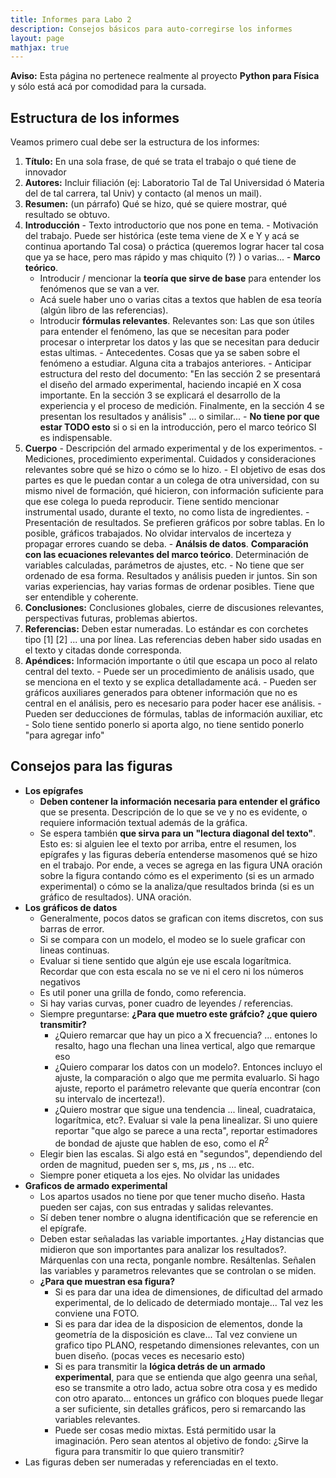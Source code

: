 ```yaml
---
title: Informes para Labo 2
description: Consejos básicos para auto-corregirse los informes
layout: page
mathjax: true
---
```


<div class="alert alert-danger" role="alert" >
  <strong>Aviso:</strong> Esta página no pertenece realmente al proyecto <strong>Python para Física</strong> y sólo está acá por comodidad para la cursada.
</div>


## Estructura de los informes

Veamos primero cual debe ser la estructura de los informes:

  1. **Título:** En una sola frase, de qué se trata el trabajo o qué tiene de innovador
  2. **Autores:** Incluir filiación (ej: Laboratorio Tal de Tal Universidad ó Materia del de tal carrera, tal Univ) y contacto (al menos un mail).
  3. **Resumen:** (un párrafo) Qué se hizo, qué se quiere mostrar, qué resultado se obtuvo.
  4. **Introducción**
    - Texto introductorio que nos pone en tema.
    - Motivación del trabajo. Puede ser histórica (este tema viene de X e Y y acá se continua aportando Tal cosa) o práctica (queremos lograr hacer tal cosa que ya se hace, pero mas rápido y mas chiquito (?) ) o varias...
    -  **Marco teórico**.
      - Introducir / mencionar la **teoría que sirve de base** para entender los fenómenos que se van a ver.
      - Acá suele haber uno o varias citas a textos que hablen de esa teoría (algún libro de las referencias).
      - Introducir **fórmulas relevantes**. Relevantes son: Las que son útiles para entender el fenómeno, las que se necesitan para poder procesar o interpretar los datos y las que se necesitan para deducir estas ultimas.
    - Antecedentes. Cosas que ya se saben sobre el fenómeno a estudiar. Alguna cita a trabajos anteriores.
    - Anticipar estructura del resto del documento: "En las sección 2 se presentará el diseño del armado experimental, haciendo incapié en X cosa importante. En la sección 3 se explicará el desarrollo de la experiencia y el proceso de medición. Finalmente, en la sección 4 se presentan los resultados y análisis" ... o similar...
    - **No tiene por que estar TODO esto** si o si en la introducción, pero el marco teórico SI es indispensable.
  5. **Cuerpo**
    - Descripción del armado experimental y de los experimentos.
    - Mediciones, procedimiento experimental. Cuidados y consideraciones relevantes sobre qué se hizo o cómo se lo hizo.
    - El objetivo de esas dos partes es que le puedan contar a un colega de otra universidad, con su mismo nivel de formación, qué hicieron, con información suficiente para que ese colega lo pueda reproducir. Tiene sentido mencionar instrumental usado, durante el texto, no como lista de ingredientes.
    - Presentación de resultados. Se prefieren gráficos por sobre tablas. En lo posible, gráficos trabajados. No olvidar intervalos de incerteza y propagar errores cuando se deba.
    - **Análsis de datos**. **Comparación con las ecuaciones relevantes del marco teórico**. Determinación de variables calculadas, parámetros de ajustes, etc.
    - No tiene que ser ordenado de esa forma. Resultados y análisis pueden ir juntos. Sin son varias experiencias, hay varias formas de ordenar posibles. Tiene que ser entendible y coherente.
  6. **Conclusiones:** Conclusiones globales, cierre de discusiones relevantes, perspectivas futuras, problemas abiertos.
  7. **Referencias:** Deben estar numeradas. Lo estándar es con corchetes tipo [1]  [2]  ... una por línea. Las referencias deben haber sido usadas en el texto y citadas donde corresponda.
  8. **Apéndices:** Información importante o útil que escapa un poco al relato central del texto.
    - Puede ser un procedimiento de análisis usado, que se menciona en el texto y se explica detalladamente acá.
    - Pueden ser gráficos auxiliares generados para obtener información que no es central en el análisis, pero es necesario para poder hacer ese análisis.
    - Pueden ser deducciones de fórmulas, tablas de información auxiliar, etc
    - Solo tiene sentido ponerlo si aporta algo, no tiene sentido ponerlo "para agregar info"


## Consejos para las figuras

  - **Los epígrafes**
    - **Deben contener la información necesaria para entender el gráfico** que se presenta. Descripción de lo que se ve y no es evidente, o requiere información textual además de la gráfica.
    - Se espera también **que sirva para un "lectura diagonal del texto"**. Esto es: si alguien lee el texto por arriba, entre el resumen, los epígrafes y las figuras debería entenderse masomenos qué se hizo en el trabajo. Por ende, a veces se agrega en las figura UNA oración sobre la figura contando cómo es el experimento (si es un armado experimental) o cómo se la analiza/que resultados brinda (si es un gráfico de resultados). UNA oración.
  - **Los gráficos de datos**
    - Generalmente, pocos datos se grafican con items discretos, con sus barras de error.
    - Si se compara con un modelo, el modeo se lo suele graficar con lineas continuas.
    - Evaluar si tiene sentido que algún eje use escala logarítmica. Recordar que con esta escala no se ve ni el cero ni los números negativos
    - Es util poner una grilla de fondo, como referencia.
    - Si hay varias curvas, poner cuadro de leyendes / referencias.
    - Siempre preguntarse: **¿Para que muetro este gráfcio? ¿que quiero transmitir?**
      - ¿Quiero remarcar que hay un pico a X frecuencia? ... entones lo resalto, hago una flechan una linea vertical, algo que remarque eso
      - ¿Quiero comparar los datos con un modelo?. Entonces incluyo el ajuste, la comparación o algo que me permita evaluarlo. Si hago ajuste, reporto el parámetro relevante que quería encontrar (con su intervalo de incerteza!).
      - ¿Quiero mostrar que sigue una tendencia ... lineal, cuadrataica, logarítmica, etc?. Evaluar si vale la pena linealizar. Si uno quiere reportar "que algo se parece a una recta", reportar estimadores de bondad de ajuste que hablen de eso, como el $R ^2$
    - Elegir bien las escalas. Si algo está en "segundos", dependiendo del orden de magnitud, pueden ser s, ms, $\mu$s , ns ... etc.
    - Siempre poner etiqueta a los ejes. No olvidar las unidades
  - **Graficos de armado experimental**
    - Los apartos usados no tiene por que tener mucho diseño. Hasta pueden ser cajas, con sus entradas y salidas relevantes.
    - Sí deben tener nombre o alugna identificación que se referencie en el epígrafe.
    - Deben estar señaladas las variable importantes. ¿Hay distancias que midieron que son importantes para analizar los resultados?. Márquenlas con una recta, ponganle nombre. Resáltenlas. Señalen las variables y parametros relevantes que se controlan o se miden.
    - **¿Para que muestran esa figura?**
      - Si es para dar una idea de dimensiones, de dificultad del armado experimental, de lo delicado de determiado montaje... Tal vez les conviene una FOTO.
      - Si es para dar idea de la disposicion de elementos, donde la geometría de la disposición es clave... Tal vez conviene un grafico tipo PLANO, respetando dimensiones relevantes, con un buen diseño. (pocas veces es necesario esto)
      - Si es para transmitir la **lógica detrás de un armado experimental**, para que se entienda que algo geenra una señal, eso se transmite a otro lado, actua sobre otra cosa y es medido con otro aparato... entonces un gráfico con bloques puede llegar a ser suficiente, sin detalles gráficos, pero si remarcando las variables relevantes.
      - Puede ser cosas medio mixtas. Está permitido usar la imaginación. Pero sean atentos al objetivo de fondo: ¿Sirve la figura para transmitir lo que quiero transmitir?
  - Las figuras deben ser numeradas y referenciadas en el texto.
